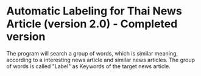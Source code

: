 # Automatic Labeling for Thai News Article (version 2.0) - Completed version

The program will search a group of words, which is similar meaning, according to a interesting news article and similar news articles. 
The group of words is called "Label" as Keywords of the target news article.
